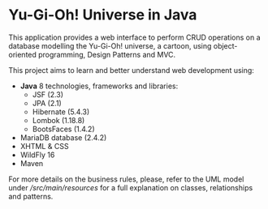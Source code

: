 # Yu-Gi-Oh! Universe in Java

This application provides a web interface to perform CRUD operations on a database modelling the Yu-Gi-Oh! universe, a cartoon, using object-oriented programming, Design Patterns and MVC.

This project aims to learn and better understand web development using:

* **Java** 8 technologies, frameworks and libraries:
	* JSF (2.3)
	* JPA (2.1)
	* Hibernate (5.4.3)
	* Lombok (1.18.8)
	* BootsFaces (1.4.2)
* MariaDB database (2.4.2)
* XHTML & CSS
* WildFly 16
* Maven

For more details on the business rules, please, refer to the UML model under */src/main/resources* for a full explanation on classes, relationships and patterns.
